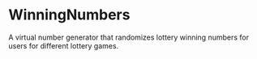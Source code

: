 # WinningNumbers
A virtual number generator that randomizes lottery winning numbers for users for different lottery games. 
